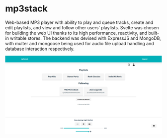 # mp3stack

Web-based MP3 player with ability to play and queue tracks, create and edit playlists, and view and follow other users' playlists. Svelte was chosen for building the web UI thanks to its high performance, reactivity, and built-in writable stores. The backend was devised with ExpressJS and MongoDB, with multer and mongoose being used for audio file upload handling and database interaction respectively.

![Screenshot](images/screenshot.png)
